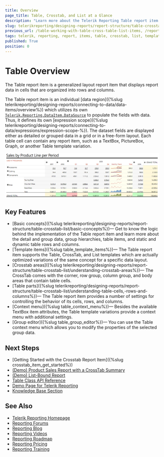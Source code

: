 ```yaml
---
title: Overview
page_title: Table, Crosstab, and List at a Glance
description: "Learn more about the Telerik Reporting Table report item and how to use its supported table, crosstab, and list template variations."
slug: telerikreporting/designing-reports/report-structure/table-crosstab-list/overview
previous_url: /table-working-with-table-cross-table-list-items, /report-items/table-crosstab-list/
tags: telerik, reporting, report, items, table, crosstab, list, templates, overview
published: True
position: 0
---
```


# Table Overview

The Table report item is a generalized layout report item that displays report data in cells that are organized into rows and columns.

The Table report item is an individual [data region]({%slug telerikreporting/designing-reports/connecting-to-data/data-items/overview%}) which utilizes its own [`Telerik.Reporting.DataItem.DataSource`](/api/Telerik.Reporting.DataItem#Telerik_Reporting_DataItem_DataSource) to populate the fields with data. Thus, it defines its own [expression scope]({%slug telerikreporting/designing-reports/connecting-to-data/expressions/expression-scope-%}). The dataset fields are displayed either as detailed or grouped data in a grid or in a free-form layout. Each table cell can contain any report item, such as a TextBox, PictureBox, Graph, or another Table template variation.

![Preview of the Crosstab from the Product Sales online demo](images/TableOverview_ProductSalesDemo_01.png)

## Key Features

* [Basic concepts]({%slug telerikreporting/designing-reports/report-structure/table-crosstab-list/basic-concepts%})&mdash; Get to know the logic behind the implementation of the Table report item and learn more about the detail and group data, group hierarchies, table items, and static and dynamic table rows and columns.
* [Template items]({%slug table_template_items%})&mdash; The Table report item supports the Table, CrossTab, and List templates which are actually optimized variations of the same concept for a specific data layout.
* [Crosstab areas]({%slug telerikreporting/designing-reports/report-structure/table-crosstab-list/understanding-crosstab-areas%})&mdash; The CrossTab comes with the corner, row group, column group, and body areas that contain table cells.
* [Table parts]({%slug telerikreporting/designing-reports/report-structure/table-crosstab-list/understanding-table-cells,-rows-and-columns%})&mdash; The Table report item provides a number of settings for controlling the behavior of its cells, rows, and columns.
* [Context menu]({%slug table_context_menu%})&mdash; Besides the available TextBox item attributes, the Table template variations provide a context menu with additional settings.
* [Group editor]({%slug table_group_editor%})&mdash; You can use the Table context menu which allows you to modify the properties of the selected group data.

## Next Steps

* [Getting Started with the Crosstab Report Item]({%slug crosstab_item_get_started%})
* [(Demo) Product Sales Report with a CrossTab Summary](https://demos.telerik.com/reporting/product-sales)
* [(Demo) List-Bound Report](https://demos.telerik.com/reporting/list-bound-report)
* [Table Class API Reference](/api/telerik.reporting.table)
* [Demo Page for Telerik Reporting](https://demos.telerik.com/reporting)
* [Knowledge Base Section](/knowledge-base)

## See Also

* [Telerik Reporting Homepage](https://www.telerik.com/products/reporting)
* [Reporting Forums](https://www.telerik.com/forums/reporting)
* [Reporting Blog](https://www.telerik.com/blogs/tag/reporting)
* [Reporting Videos](https://www.telerik.com/videos/reporting)
* [Reporting Roadmap](https://www.telerik.com/support/whats-new/reporting/roadmap)
* [Reporting Pricing](https://www.telerik.com/purchase/individual/reporting)
* [Reporting Training](https://learn.telerik.com/learn/course/external/view/elearning/19/reporting-report-server-training)
